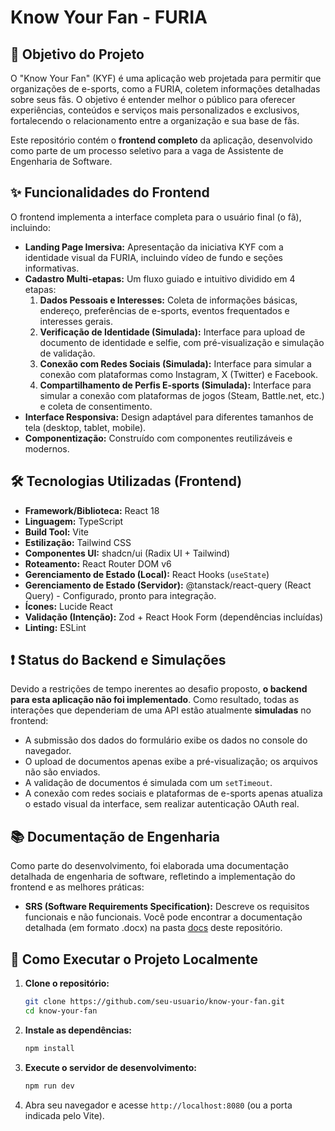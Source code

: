 # Know Your Fan - FURIA

## 🎯 Objetivo do Projeto

O "Know Your Fan" (KYF) é uma aplicação web projetada para permitir que organizações de e-sports, como a FURIA, coletem informações detalhadas sobre seus fãs. O objetivo é entender melhor o público para oferecer experiências, conteúdos e serviços mais personalizados e exclusivos, fortalecendo o relacionamento entre a organização e sua base de fãs.

Este repositório contém o **frontend completo** da aplicação, desenvolvido como parte de um processo seletivo para a vaga de Assistente de Engenharia de Software.

## ✨ Funcionalidades do Frontend

O frontend implementa a interface completa para o usuário final (o fã), incluindo:

*   **Landing Page Imersiva:** Apresentação da iniciativa KYF com a identidade visual da FURIA, incluindo vídeo de fundo e seções informativas.
*   **Cadastro Multi-etapas:** Um fluxo guiado e intuitivo dividido em 4 etapas:
    1.  **Dados Pessoais e Interesses:** Coleta de informações básicas, endereço, preferências de e-sports, eventos frequentados e interesses gerais.
    2.  **Verificação de Identidade (Simulada):** Interface para upload de documento de identidade e selfie, com pré-visualização e simulação de validação.
    3.  **Conexão com Redes Sociais (Simulada):** Interface para simular a conexão com plataformas como Instagram, X (Twitter) e Facebook.
    4.  **Compartilhamento de Perfis E-sports (Simulada):** Interface para simular a conexão com plataformas de jogos (Steam, Battle.net, etc.) e coleta de consentimento.
*   **Interface Responsiva:** Design adaptável para diferentes tamanhos de tela (desktop, tablet, mobile).
*   **Componentização:** Construído com componentes reutilizáveis e modernos.

## 🛠️ Tecnologias Utilizadas (Frontend)

*   **Framework/Biblioteca:** React 18
*   **Linguagem:** TypeScript
*   **Build Tool:** Vite
*   **Estilização:** Tailwind CSS
*   **Componentes UI:** shadcn/ui (Radix UI + Tailwind)
*   **Roteamento:** React Router DOM v6
*   **Gerenciamento de Estado (Local):** React Hooks (`useState`)
*   **Gerenciamento de Estado (Servidor):** @tanstack/react-query (React Query) - Configurado, pronto para integração.
*   **Ícones:** Lucide React
*   **Validação (Intenção):** Zod + React Hook Form (dependências incluídas)
*   **Linting:** ESLint

## ❗ Status do Backend e Simulações

Devido a restrições de tempo inerentes ao desafio proposto, **o backend para esta aplicação não foi implementado**. Como resultado, todas as interações que dependeriam de uma API estão atualmente **simuladas** no frontend:

*   A submissão dos dados do formulário exibe os dados no console do navegador.
*   O upload de documentos apenas exibe a pré-visualização; os arquivos não são enviados.
*   A validação de documentos é simulada com um `setTimeout`.
*   A conexão com redes sociais e plataformas de e-sports apenas atualiza o estado visual da interface, sem realizar autenticação OAuth real.

## 📚 Documentação de Engenharia

Como parte do desenvolvimento, foi elaborada uma documentação detalhada de engenharia de software, refletindo a implementação do frontend e as melhores práticas:

*   **SRS (Software Requirements Specification):** Descreve os requisitos funcionais e não funcionais.
 Você pode encontrar a documentação detalhada (em formato .docx) na pasta [docs](./docs/) deste repositório.

## 🚀 Como Executar o Projeto Localmente

1.  **Clone o repositório:**
    ```bash
    git clone https://github.com/seu-usuario/know-your-fan.git
    cd know-your-fan
    ```

2.  **Instale as dependências:**
    ```bash
    npm install
    ```

3.  **Execute o servidor de desenvolvimento:**
    ```bash
    npm run dev
    ```

4.  Abra seu navegador e acesse `http://localhost:8080` (ou a porta indicada pelo Vite).
